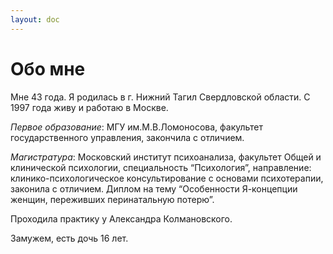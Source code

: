 ```yaml
---
layout: doc
---
```


# Обо мне

Мне 43 года. Я родилась в г. Нижний Тагил Свердловской области. С 1997 года живу и работаю в Москве.

*Первое образование*: МГУ им.М.В.Ломоносова, факультет государственного управления, закончила с отличием.

*Магистратура*: Московский институт психоанализа, факультет Общей и клинической психологии, специальность “Психология”, направление: клинико-психологическое консультирование с основами психотерапии, законила с отличием. Диплом на тему “Особенности Я-концепции женщин, переживших перинатальную потерю”.

Проходила практику у Александра Колмановского.

Замужем, есть дочь 16 лет.
